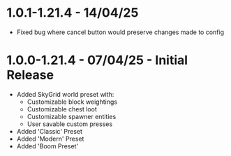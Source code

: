 # 1.0.1-1.21.4 - 14/04/25

* Fixed bug where cancel button would preserve changes made to config

# 1.0.0-1.21.4 - 07/04/25 - Initial Release

* Added SkyGrid world preset with:
    * Customizable block weightings
    * Customizable chest loot
    * Customizable spawner entities
    * User savable custom presses
* Added 'Classic' Preset
* Added 'Modern' Preset
* Added 'Boom Preset'